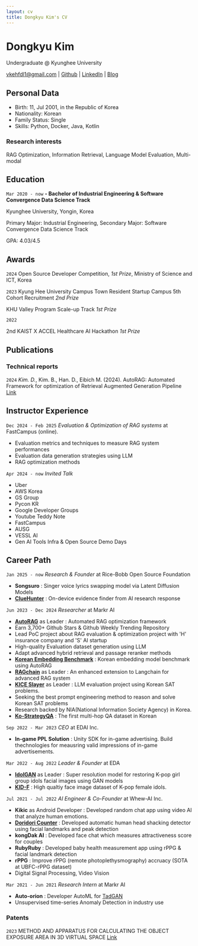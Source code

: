 ```yaml
---
layout: cv
title: Dongkyu Kim's CV
---
```

# Dongkyu Kim
Undergraduate @ Kyunghee University

<div id="webaddress">
<a href="vkehfdl1@gmail.com">vkehfdl1@gmail.com</a>
| <a href="https://github.com/vkehfdl1">Github</a>
| <a href="https://www.linkedin.com/in/jeffrey-dongkyu/">LinkedIn</a>
| <a href="https://obsidian-blog-gilt.vercel.app/">Blog</a>
</div>

## Personal Data
- Birth: 11, Jul 2001, in the Republic of Korea
- Nationality: Korean
- Family Status: Single
- Skills: Python, Docker, Java, Kotlin

### Research interests

RAG Optimization, Information Retrieval, Language Model Evaluation, Multi-modal


## Education

`Mar 2020 - now`
__-	Bachelor of Industrial Engineering & Software Convergence Data Science Track__

Kyunghee University, Yongin, Korea 

Primary Major: Industrial Engineering, Secondary Major: Software Convergence Data Science Track

GPA: 4.03/4.5

## Awards

`2024`
Open Source Developer Competition, *1st Prize*, Ministry of Science and ICT, Korea

`2023`
Kyung Hee University Campus Town Resident Startup Campus 5th Cohort Recruitment *2nd Prize*

KHU Valley Program Scale-up Track *1st Prize*

`2022`

2nd KAIST X ACCEL Healthcare AI Hackathon *1st Prize*


## Publications

### Technical reports

`2024`
*Kim. D.*, Kim. B., Han. D., Eibich M. (2024). AutoRAG: Automated Framework for optimization of Retrieval Augmented Generation Pipeline [Link](https://arxiv.org/pdf/2410.20878)

## Instructor Experience	

`Dec 2024 - Feb 2025`
*Evaluation & Optimization of RAG systems* at FastCampus (online).  

- Evaluation metrics and techniques to measure RAG system performances
- Evaluation data generation strategies using LLM
- RAG optimization methods

`Apr 2024 - now`
*Invited Talk*

- Uber
- AWS Korea
- GS Group
- Pycon KR
- Google Developer Groups
- Youtube Teddy Note
- FastCampus
- AUSG
- VESSL AI
- Gen AI Tools Infra & Open Source Demo Days

## Career Path

`Jan 2025 - now`
*Research & Founder* at Rice-Bobb Open Source Foundation

- __Songsuro__ : Singer voice lyrics swapping model via Latent Diffusion Models  
- __<a href="https://github.com/RiceBobb/ClueHunter-Perplexity">ClueHunter</a>__ : On-device evidence finder from AI research response 

`Jun 2023 - Dec 2024`
*Researcher* at Markr AI

- __<a href="https://github.com/Marker-Inc-Korea/AutoRAG">AutoRAG</a>__ as Leader : Automated RAG optimization framework
- Earn 3,700+ Github Stars & Github Weekly Trending Repository
- Lead PoC project about RAG evaluation & optimization project with 'H' insurance company and 'S' AI startup
- High-quality Evaluation dataset generation using LLM
- Adapt advanced hybrid retrieval and passage reranker methods
- __<a href="https://github.com/Marker-Inc-Korea/AutoRAG-example-korean-embedding-benchmark">Korean Embedding Benchmark</a>__ : Korean embedding model benchmark using AutoRAG 
- __<a href="https://github.com/Marker-Inc-Korea/RAGchain">RAGchain</a>__ as Leader : An enhanced extension to Langchain for advanced RAG system
- __<a href="https://github.com/NomaDamas/KICE_slayer_AI_Korean">KICE Slayer</a>__ as Leader : LLM evaluation project using Korean SAT problems.
- Seeking the best prompt engineering method to reason and solve Korean SAT problems
- Research backed by NIA(National Information Society Agency) in Korea. 
- __<a href="https://huggingface.co/datasets/NomaDamas/Ko-StrategyQA">Ko-StrategyQA</a>__ : The first multi-hop QA dataset in Korean

`Sep 2022 - Mar 2023`
*CEO* at EDAI Inc.

- __In-game PPL Solution__ : Unity SDK for in-game advertising. Build thechnologies for meausring valid impressions of in-game advertisements.

`Mar 2022 - Aug 2022`
*Leader & Founder* at EDA

- __<a href="https://github.com/PCEO-AI-CLUB/IdolGAN">IdolGAN</a>__ as Leader : Super resolution model for restoring K-pop girl group idols facial images using GAN models
- __<a href="https://github.com/PCEO-AI-CLUB/KID-F">KID-F</a>__ : High qualtiy face image dataset of K-pop female idols.

`Jul 2021 - Jul 2022`
*AI Engineer & Co-Founder* at Whew-AI Inc.

- __Kikic__ as Android Developer : Developed random chat app using video AI that analyze human emotions.
- __<a href="https://github.com/Whew-AI-Inc/Doridori-Counter">Doridori Counter</a>__ : Developed automatic human head shacking detector using facial landmarks and peak detection
- __kongDak AI__ : Developed face chat which measures attractiveness score for couples
- __RubyRuby__ : Developed baby health measurement app using rPPG & facial landmark detection
- __rPPG__ : Improve rPPG (remote photoplethysmography) accruacy (SOTA at UBFC-rPPG dataset)
- Digital Signal Processing, Video Vision

`Mar 2021 - Jun 2021`
*Research Intern* at Markr AI

- __Auto-orion__ : Developer AutoML for <a href="https://github.com/sintel-dev/Orion">TadGAN</a>
- Unsupervised time-series Anomaly Detection in industry use

### Patents

`2023`
METHOD AND APPARATUS FOR CALCULATING THE OBJECT EXPOSURE AREA IN 3D VIRTUAL SPACE [Link](https://doi.org/10.8080/1020230015368)


<!-- ### Footer

Last updated: Mar 2025 -->

